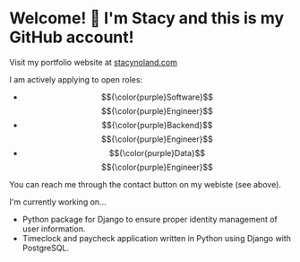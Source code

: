 # Welcome! 👋 I'm Stacy and this is my GitHub account!

Visit my portfolio website at [stacynoland.com](https://stacynoland.com)

I am actively applying to open roles:
- $${\color{purple}Software}$$ $${\color{purple}Engineer}$$
- $${\color{purple}Backend}$$ $${\color{purple}Engineer}$$
- $${\color{purple}Data}$$ $${\color{purple}Engineer}$$

You can reach me through the contact button on my webiste (see above).

I'm currently working on...
- Python package for Django to ensure proper identity management of user information.
- Timeclock and paycheck application written in Python using Django with PostgreSQL.

<!--
**stacynoland/stacynoland** is a ✨ _special_ ✨ repository because its `README.md` (this file) appears on your GitHub profile.

Here are some ideas to get you started:

- 🔭 I’m currently working on ...
- 🌱 I’m currently learning ...
- 👯 I’m looking to collaborate on ...
- 🤔 I’m looking for help with ...
- 💬 Ask me about ...
- 📫 How to reach me: ...
- 😄 Pronouns: ...
- ⚡ Fun fact: ...
-->
